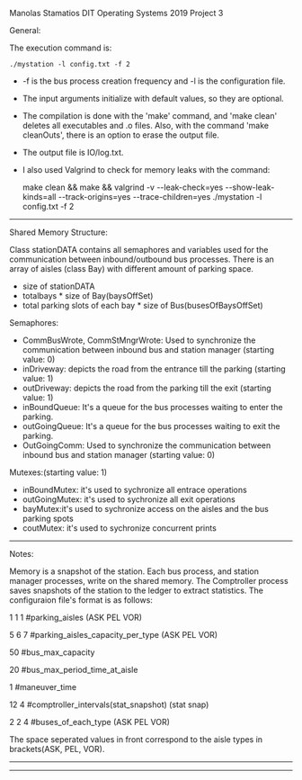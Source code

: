 Manolas Stamatios
DIT  Operating Systems 2019 Project 3


General:

The execution command is:

    ./mystation -l config.txt -f 2 
* -f is the bus process creation frequency and -l is the configuration file.
* The input arguments initialize with default values, so they are optional.
* The compilation is done with the 'make' command, and 'make clean' deletes all executables and .ο files. Also, with the command 'make cleanOuts', there is an option to erase the output file.
* The output file is IO/log.txt.
* I also used Valgrind to check for memory leaks with the command:

    make clean && make && valgrind -v --leak-check=yes --show-leak-kinds=all --track-origins=yes --trace-children=yes ./mystation -l config.txt -f 2

******************************************************************

Shared Memory Structure:

Class stationDATA contains all semaphores and variables used for the communication between inbound/outbound bus processes. There is an array of aisles (class Bay) with different amount of parking space.


* size of stationDATA
* totalbays * size of Bay(baysOffSet)
* total parking slots of each bay * size of Bus(busesOfBaysOffSet)

Semaphores:

* CommBusWrote, CommStMngrWrote: Used to synchronize the communication between inbound bus and station manager (starting value: 0)
* inDriveway: depicts the road from the entrance till the parking (starting value: 1)
* outDriveway: depicts the road from the parking till the exit (starting value: 1)
* inBoundQueue: It's a queue for the bus processes waiting to enter the parking.
* outGoingQueue: It's a queue for the bus processes waiting to exit the parking.
* OutGoingComm: Used to synchronize the communication between inbound bus and station manager (starting value: 0)

Mutexes:(starting value: 1)
* inBoundMutex: it's used to sychronize all entrace operations
* outGoingMutex: it's used to sychronize all exit operations
* bayMutex:it's used to sychronize access on the aisles and the bus parking spots
* coutMutex: it's used to sychronize concurrent prints

******************************************************************

Notes:

Memory is a snapshot of the station. Each bus process, and station manager processes, write on the shared memory. The Comptroller process saves snapshots of the station to the ledger to extract statistics.
The configuraion file's format is as follows:

1 1 1 #parking_aisles (ASK PEL VOR)

5 6 7 #parking_aisles_capacity_per_type (ASK PEL VOR)

50 #bus_max_capacity

20 #bus_max_period_time_at_aisle

1 #maneuver_time

12 4 #comptroller_intervals(stat_snapshot) (stat snap)

2 2 4 #buses_of_each_type (ASK PEL VOR)


The space seperated values in front correspond to the aisle types in brackets(ASK, PEL, VOR).

******************************************************************


******************************************************************